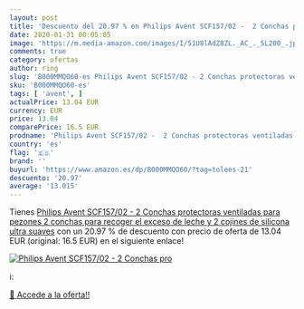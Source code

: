 ```yaml
---
layout: post
title: 'Descuento del 20.97 % en Philips Avent SCF157/02 -  2 Conchas pro'
date: 2020-01-31 00:05:05
image: 'https://m.media-amazon.com/images/I/51U8lAdZ8ZL._AC_._SL200_.jpg'
comments: true
category: ofertas
author: ring
slug: 'B000MMQO60-es Philips Avent SCF157/02 - 2 Conchas protectoras ventiladas...'
sku: 'B000MMQO60-es'
tags: [ 'avent', ]
actualPrice: 13.04 EUR
currency: EUR
price: 13.04
comparePrice: 16.5 EUR
prodname: 'Philips Avent SCF157/02 -  2 Conchas protectoras ventiladas para pezones  2 conchas para recoger el exceso de leche y 2 cojines de silicona ultra suaves'
country: 'es'
flag: '🇪🇸'
brand: ''
buyurl: 'https://www.amazon.es/dp/B000MMQO60/?tag=tolees-21'
descuento: '20.97'
average: '13.015'
---
```


Tienes [Philips Avent SCF157/02 -  2 Conchas protectoras ventiladas para pezones  2 conchas para recoger el exceso de leche y 2 cojines de silicona ultra suaves](https://www.amazon.es/dp/B000MMQO60/?tag=tolees-21) con un 20.97 % de descuento con precio de oferta de 13.04 EUR (original: 16.5 EUR) en el siguiente enlace!

[![Philips Avent SCF157/02 -  2 Conchas pro](https://m.media-amazon.com/images/I/51U8lAdZ8ZL._AC_._SL200_.jpg)](https://www.amazon.es/dp/B000MMQO60/?tag=tolees-21)

ℹ️:


[🛒 Accede a la oferta!!](https://www.amazon.es/dp/B000MMQO60/?tag=tolees-21)
